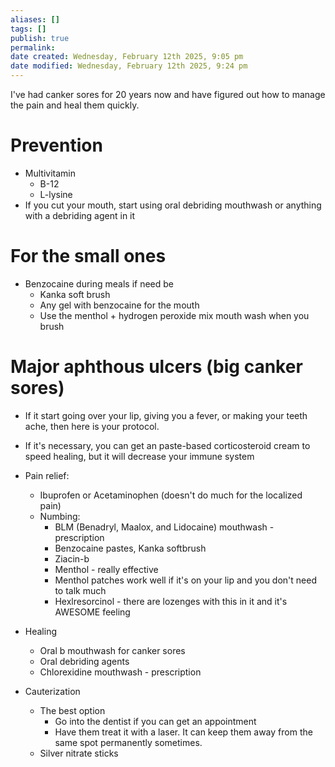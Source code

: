 ```yaml
---
aliases: []
tags: []
publish: true
permalink:
date created: Wednesday, February 12th 2025, 9:05 pm
date modified: Wednesday, February 12th 2025, 9:24 pm
---
```


I've had canker sores for 20 years now and have figured out how to manage the pain and heal them quickly.

# Prevention

- Multivitamin
	- B-12
	- L-lysine
- If you cut your mouth, start using oral debriding mouthwash or anything with a debriding agent in it

# For the small ones

- Benzocaine during meals if need be
	- Kanka soft brush
	- Any gel with benzocaine for the mouth
	- Use the menthol + hydrogen peroxide mix mouth wash when you brush

# Major aphthous ulcers (big canker sores)

- If it start going over your lip, giving you a fever, or making your teeth ache, then here is your protocol.

- If it's necessary, you can get an paste-based corticosteroid cream to speed healing, but it will decrease your immune system

- Pain relief:
	- Ibuprofen or Acetaminophen (doesn't do much for the localized pain)
	- Numbing:
		- BLM (Benadryl, Maalox, and Lidocaine) mouthwash - prescription
		- Benzocaine pastes, Kanka softbrush
		- Ziacin-b
		- Menthol - really effective
		- Menthol patches work well if it's on your lip and you don't need to talk much
		- Hexlresorcinol - there are lozenges with this in it and it's AWESOME feeling

- Healing
	- Oral b mouthwash for canker sores
	- Oral debriding agents
	- Chlorexidine mouthwash - prescription

- Cauterization
	- The best option
		- Go into the dentist if you can get an appointment 
		- Have them treat it with a laser.  It can keep them away from the same spot permanently sometimes.
	- Silver nitrate sticks